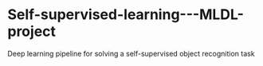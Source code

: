 # Self-supervised-learning---MLDL-project
Deep learning pipeline for solving a self-supervised object recognition task
